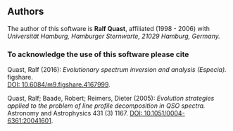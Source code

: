 ## Authors

The author of this software is **Ralf Quast**, affiliated (1998 - 2006) with
*Universität Hamburg, Hamburger Sternwarte, 21029 Hamburg, Germany.*

### To acknowledge the use of this software please cite

Quast, Ralf (2016): *Evolutionary spectrum inversion and analysis (Especia).* figshare.  
[DOI: 10.6084/m9.figshare.4167999](https://dx.doi.org/10.6084/m9.figshare.4167999).

Quast, Ralf; Baade, Robert; Reimers, Dieter (2005): *Evolution strategies applied to the problem of line profile decomposition in QSO spectra.*
Astronomy and Astrophysics 431 (3) 1167.
[DOI: 10.1051/0004-6361:20041601](http://dx.doi.org/10.1051/0004-6361:20041601).
